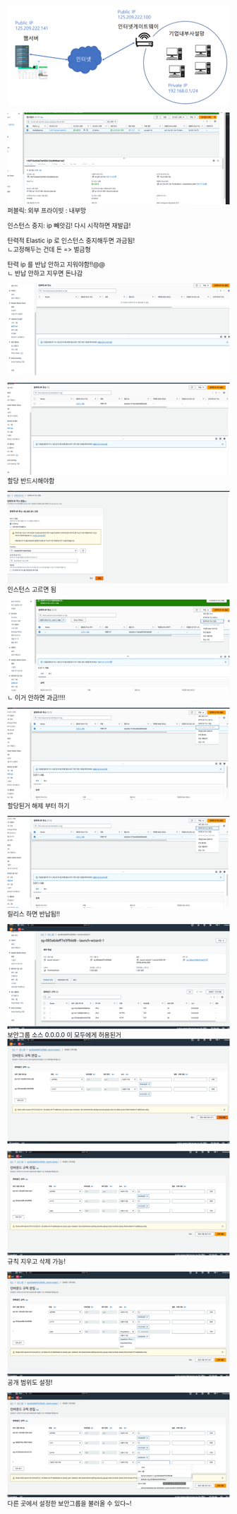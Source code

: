 ![img_32.png](img_32.png)



![img_33.png](img_33.png)
퍼블릭: 외부
프라이빗 : 내부망

인스턴스 중지: ip 빼앗김! 
다시 시작하면 재발급!

탄력적 Elastic ip 로 인스턴스 중지해두면 과금됨!<br>
ㄴ고정해두는 건데 돈 => 벌금형

탄력 ip 를 반납 안하고 지워야함!!@@ <br>
ㄴ 반납 안하고 지우면 돈나감




![img_34.png](img_34.png)


![img_36.png](img_36.png)
할당 반드시해야함

![img_39.png](img_39.png)
인스턴스 고르면 됨


![img_35.png](img_35.png)
ㄴ 이거 안하면 과금!!!!


![img_37.png](img_37.png)
할당된거 해제 부터 하기

![img_38.png](img_38.png)
릴리스 하면 반납됨!!



![img_41.png](img_41.png)
보안그룹
소스 0.0.0.0 이 모두에게 허용된거
![img_42.png](img_42.png)

![img_43.png](img_43.png)
규칙 지우고 삭제 가능!

![img_44.png](img_44.png)
공개 범위도 설정!

![img_45.png](img_45.png)
다른 곳에서 설정한 보안그룹을 불러올 수 있다~!





